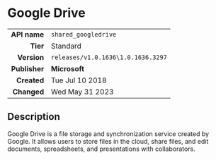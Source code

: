 # Google Drive
| | |
|-:|-|
|**API name**|`shared_googledrive`|
|**Tier**|Standard|
|**Version**|`releases/v1.0.1636\1.0.1636.3297`|
|**Publisher**|**Microsoft**|
|**Created**|Tue Jul 10 2018|
|**Changed**|Wed May 31 2023|

## Description
Google Drive is a file storage and synchronization service created by Google. It allows users to store files in the cloud, share files, and edit documents, spreadsheets, and presentations with collaborators.
